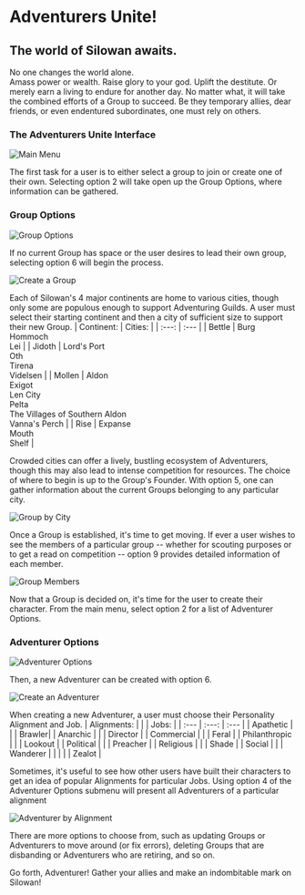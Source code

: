 # Adventurers Unite!
## The world of Silowan awaits.

No one changes the world alone.  
Amass power or wealth.  Raise glory to your god.  Uplift the destitute.  Or merely earn a living to endure for another day.
No matter what, it will take the combined efforts of a Group to succeed.  Be they temporary allies, dear friends, or even endentured subordinates, one must rely on others.

### The Adventurers Unite Interface
![Main Menu](images/Main%20Menu.png)

The first task for a user is to either select a group to join or create one of their own. Selecting option 2 will take open up the Group Options, where information can be gathered.
### Group Options
![Group Options](images/Group%20Options.png)

If no current Group has space or the user desires to lead their own group, selecting option 6 will begin the process.

![Create a Group](images/Group%20Create.png)

Each of Silowan's 4 major continents are home to various cities, though only some are populous enough to support Adventuring Guilds.  A user must select their starting continent and then a city of sufficient size to support their new Group.
| Continent: | Cities: |
|  :---:  | :--- |
| Bettle | Burg <br> Hommoch <br> Lei |
| Jidoth | Lord's Port <br> Oth <br> Tirena <br> Videlsen |
| Mollen | Aldon <br> Exigot <br> Len City <br> Pelta <br> The Villages of Southern Aldon  <br> Vanna's Perch |
| Rise | Expanse <br> Mouth <br> Shelf |

Crowded cities can offer a lively, bustling ecosystem of Adventurers, though this may also lead to intense competition for resources. The choice of where to begin is up to the Group's Founder.  With option 5, one can gather information about the current Groups belonging to any particular city.

![Group by City](images/Group%20by%20City.png)

Once a Group is established, it's time to get moving.  If ever a user wishes to see the members of a particular group -- whether for scouting purposes or to get a read on competition -- option 9 provides detailed information of each member.

![Group Members](images/Group%20Members%20by%20Group%20ID.png)

Now that a Group is decided on, it's time for the user to create their character.  From the main menu, select option 2 for a list of Adventurer Options.
### Adventurer Options
![Adventurer Options](images/Adventurer%20Options.png)

Then, a new Adventurer can be created with option 6.

![Create an Adventurer](images/Adventurer%20Create.png)

When creating a new Adventurer, a user must choose their Personality Alignment and Job.
| Alignments: | \| | Jobs: |
|  :---  |    :---:    |  :--- |
| Apathetic | \| | Brawler|
| Anarchic | \| | Director |
| Commercial | \| | Feral |
| Philanthropic | \| | Lookout |
| Political | \| | Preacher |
| Religious | \| | Shade |
| Social | \| | Wanderer |
|  | \| | Zealot |

Sometimes, it's useful to see how other users have built their characters to get an idea of popular Alignments for particular Jobs.  Using option 4 of the Adventurer Options submenu will present all Adventurers of a particular alignment

![Adventurer by Alignment](images/Adventurer%20by%20Alignment.png)

There are more options to choose from, such as updating Groups or Adventurers to move around (or fix errors), deleting Groups that are disbanding or Adventurers who are retiring, and so on.

Go forth, Adventurer! Gather your allies and make an indombitable mark on Silowan!